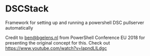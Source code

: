 # DSCStack
Framework for setting up and running a powershell DSC pullserver automatically


Credit to ben@bgelens.nl from PowerShell Conference EU 2018 for presenting the original concept for this.
Check out https://www.youtube.com/watch?v=IapndLlLdgc
